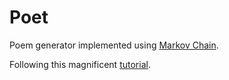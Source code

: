 # Poet

Poem generator implemented using [Markov Chain](https://en.wikipedia.org/wiki/Markov_chain).

Following this magnificent [tutorial](https://howistart.org/posts/clojure/1/).

